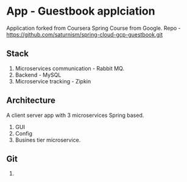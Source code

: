# App - Guestbook applciation
Application forked from Coursera Spring Course from Google. 
Repo - https://github.com/saturnism/spring-cloud-gcp-guestbook.git
## Stack 
1. Microservices communication - Rabbit MQ. 
1. Backend - MySQL
1. Microservice tracking - Zipkin

## Architecture
A client server app with 3 microservices Spring based.  
1. GUI
2. Config
3. Busines tier microservice. 

## Git
1. 

<!--stackedit_data:
eyJoaXN0b3J5IjpbLTE2MjA0Nzk2OTksMTc1MDQ4MjAyNywtNT
I4NTg4MTExXX0=
-->